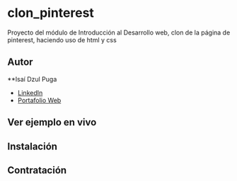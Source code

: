# clon_pinterest
Proyecto del módulo de Introducción al Desarrollo web, clon de la página de pinterest, haciendo uso de html y css

## Autor
**Isaí Dzul Puga
* [LinkedIn](www.linkedin.com/in/isaídp)
* [Portafolio Web](https://isaidzp.github.io/Isaidzul.github.io/)
## Ver ejemplo en vivo
## Instalación
## Contratación
